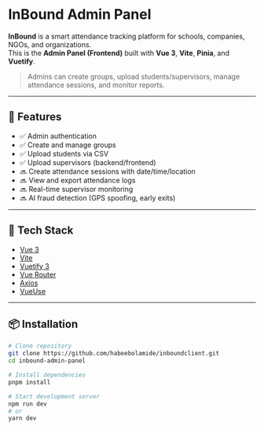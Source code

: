 # InBound Admin Panel

**InBound** is a smart attendance tracking platform for schools, companies, NGOs, and organizations.  
This is the **Admin Panel (Frontend)** built with **Vue 3**, **Vite**, **Pinia**, and **Vuetify**.

> Admins can create groups, upload students/supervisors, manage attendance sessions, and monitor reports.

---

## 🚀 Features

- ✅ Admin authentication
- ✅ Create and manage groups
- ✅ Upload students via CSV
- ✅ Upload supervisors (backend/frontend)
- 🔜 Create attendance sessions with date/time/location
- 🔜 View and export attendance logs
- 🔜 Real-time supervisor monitoring
- 🔜 AI fraud detection (GPS spoofing, early exits)

---

## 🧰 Tech Stack

- [Vue 3](https://vuejs.org/)
- [Vite](https://vitejs.dev/)
- [Vuetify 3](https://next.vuetifyjs.com/)
- [Vue Router](https://router.vuejs.org/)
- [Axios](https://axios-http.com/)
- [VueUse](https://vueuse.org/)

---

## 📦 Installation

```bash
# Clone repository
git clone https://github.com/habeebolamide/inboundclient.git
cd inbound-admin-panel

# Install dependencies
pnpm install

# Start development server
npm run dev
# or
yarn dev
